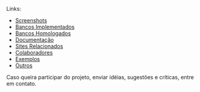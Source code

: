 Links:

* [Screenshots](../Screenshots)
* [Bancos Implementados](../Bancos-Implementados)
* [Bancos Homologados](../Bancos-Homologados)
* [Documentação](../Documentacao)
* [Sites Relacionados](../Sites-Relacionados)
* [Colaboradores](../Colaboradores)
* [Exemplos](../Exemplos)
* [Outros](../Outros)

Caso queira participar do projeto, enviar idéias, sugestões e críticas, entre em contato.